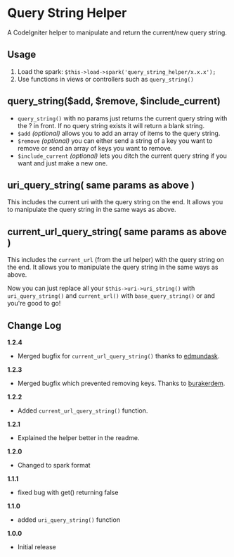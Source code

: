 Query String Helper
==================

A CodeIgniter helper to manipulate and return the current/new query string.

Usage
-----------------

1. Load the spark: ```$this->load->spark('query_string_helper/x.x.x');```
2. Use functions in views or controllers such as ```query_string()```

query\_string($add, $remove, $include\_current)
-----------------

* ```query_string()``` with no params just returns the current query string with the ? in front. If no query string exists it will return a blank string.
* ```$add``` _(optional)_ allows you to add an array of items to the query string.
* ```$remove``` _(optional)_ you can either send a string of a key you want to remove or send an array of keys you want to remove.
* ```$include_current``` _(optional)_ lets you ditch the current query string if you want and just make a new one.

uri\_query\_string( same params as above )
------------------

This includes the current uri with the query string on the end. It allows you to manipulate the query string in the same ways as above.


current\_url\_query\_string( same params as above )
------------------

This includes the ```current_url``` (from the url helper) with the query string on the end. It allows you to manipulate the query string in the same ways as above.

Now you can just replace all your ```$this->uri->uri_string()``` with ```uri_query_string()``` and ```current_url()``` with ```base_query_string()``` or and you're good to go!

Change Log
---------------------

**1.2.4**

* Merged bugfix for ```current_url_query_string()``` thanks to [edmundask](https://github.com/edmundask).

**1.2.3**

* Merged bugfix which prevented removing keys. Thanks to [burakerdem](https://github.com/burakerdem).

**1.2.2**

* Added ```current_url_query_string()``` function.

**1.2.1**

* Explained the helper better in the readme.

**1.2.0**

* Changed to spark format

**1.1.1**

* fixed bug with get() returning false

**1.1.0**

* added ```uri_query_string()``` function

**1.0.0**

* Initial release
